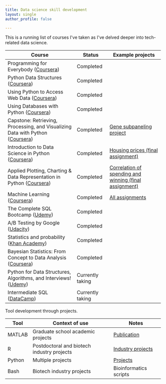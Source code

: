 ```yaml
---
title: Data science skill development
layout: single
author_profile: false

---
```


This is a running list of courses I've taken as I've delved deeper into tech-related data science.

| Course | Status | Example projects |
| --- | --- |  --- | 
| Programming for Everybody ([Coursera](https://www.coursera.org/specializations/python)) | Completed | |
| Python Data Structures ([Coursera](https://www.coursera.org/specializations/python)) | Completed | |
| Using Python to Access Web Data ([Coursera](https://www.coursera.org/specializations/python)) | Completed | |
| Using Databases with Python ([Coursera](https://www.coursera.org/specializations/python)) | Completed | |
| Capstone: Retrieving, Processing, and Visualizing Data with Python ([Coursera](https://www.coursera.org/specializations/python)) | Completed | [Gene subpaneling project](https://github.com/benslack19/gene_subpanel) |
| Introduction to Data Science in Python ([Coursera](https://www.coursera.org/learn/python-data-analysis)) | Completed | [Housing prices (final assignment)](https://github.com/benslack19/intro_ds_housing_prices) |
| Applied Plotting, Charting & Data Representation in Python ([Coursera](https://www.coursera.org/learn/python-plotting)) | Completed | [Correlation of spending and winning (final assignment)](https://github.com/benslack19/applied_plotting_python_padres) |
| Machine Learning ([Coursera](https://www.coursera.org/learn/machine-learning)) | Completed | [All assignments](https://github.com/benslack19/machine_learning_assignments) |
| The Complete SQL Bootcamp ([Udemy](https://www.udemy.com/the-complete-sql-bootcamp/)) | Completed | |
| A/B Testing by Google ([Udacity](https://www.udacity.com/course/ab-testing--ud257)) | Completed | |
| Statistics and probability ([Khan Academy](https://www.khanacademy.org/math/statistics-probability)) | Completed | |
| Bayesian Statistics: From Concept to Data Analysis ([Coursera](https://www.coursera.org/learn/bayesian-statistics)) | Completed | |
| Python for Data Structures, Algorithms, and Interviews! ([Udemy](https://www.udemy.com/course/python-for-data-structures-algorithms-and-interviews/)) | Currently taking | |
| Intermediate SQL ([DataCamp](https://www.datacamp.com/courses/intermediate-sql)) | Currently taking | |

Tool development through projects.

| Tool | Context of use | Notes | 
| --- | --- | --- |
| MATLAB | Graduate school academic projects | [Publication](http://onlinelibrary.wiley.com/doi/10.1111/j.1460-9568.2011.07901.x/full) |
| R | Postdoctoral and biotech industry projects | [Industry projects](https://benslack19.github.io/projects/5_professional_projects/) |
| Python | Multiple projects | [Projects](https://benslack19.github.io/projects/) |
| Bash | Biotech industry projects | Bioinformatics scripts  |